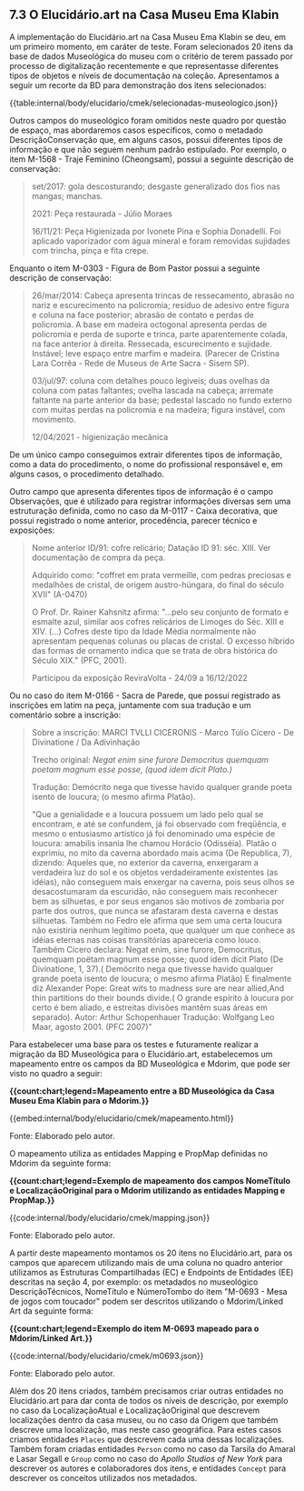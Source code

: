 ## 7.3 O Elucidário.art na Casa Museu Ema Klabin

A implementação do Elucidário.art na Casa Museu Ema Klabin se deu, em um primeiro momento, em caráter de teste. Foram selecionados 20 itens da base de dados Museológica do museu com o critério de terem passado por processo de digitalização recentemente e que representasse diferentes tipos de objetos e níveis de documentação na coleção. Apresentamos a seguir um recorte da BD para demonstração dos itens selecionados:

{{table:internal/body/elucidario/cmek/selecionadas-museologico.json}}

Outros campos do museológico foram omitidos neste quadro por questão de espaço, mas abordaremos casos específicos, como o metadado DescriçãoConservação que, em alguns casos, possui diferentes tipos de informação e que não seguem nenhum padrão estipulado. Por exemplo, o item M-1568 - Traje Feminino (Cheongsam), possui a seguinte descrição de conservação:

> set/2017: gola descosturando; desgaste generalizado dos fios nas mangas; manchas.
>
> 2021: Peça restaurada - Júlio Moraes
>
> 16/11/21: Peça Higienizada por Ivonete Pina e Sophia Donadelli. Foi aplicado vaporizador com água mineral e foram removidas sujidades com trincha, pinça e fita crepe.

Enquanto o item M-0303 - Figura de Bom Pastor possui a seguinte descrição de conservação:

> 26/mar/2014: Cabeça apresenta trincas de ressecamento, abrasão no nariz e escurecimento na policromia; resíduo de adesivo entre figura e coluna na face posterior; abrasão de contato e perdas de policromia. A base em madeira octogonal apresenta perdas de policromia e perda de suporte e trinca, parte aparentemente colada, na face anterior à direita. Ressecada, escurecimento e sujidade. Instável; leve espaço entre marfim e madeira. (Parecer de Cristina Lara Corrêa - Rede de Museus de Arte Sacra - Sisem SP).
>
> 03/jul/97: coluna com detalhes pouco legíveis; duas ovelhas da coluna com patas faltantes; ovelha lascada na cabeça; arremate faltante na parte anterior da base; pedestal lascado no fundo externo com muitas perdas na policromia e na madeira; figura instável, com movimento.
>
> 12/04/2021 - higienização mecânica

De um único campo conseguimos extrair diferentes tipos de informação, como a data do procedimento, o nome do profissional responsável e, em alguns casos, o procedimento detalhado.

Outro campo que apresenta diferentes tipos de informação é o campo Observações, que é utilizado para registrar informações diversas sem uma estruturação definida, como no caso da M-0117 - Caixa decorativa, que possui registrado o nome anterior, procedência, parecer técnico e exposições:

> Nome anterior ID/91: cofre relicário; Datação ID 91: séc. XIII. Ver documentação de compra da peça.
>
> Adquirido como: "coffret em prata vermeille, com pedras preciosas e medalhões de cristal, de origem austro-húngara, do final do século XVII" (A-0470)
>
> O Prof. Dr. Rainer Kahsnitz afirma: "...pelo seu conjunto de formato e esmalte azul, similar aos cofres relicários de Limoges do Séc. XIII e XIV. (...) Cofres deste tipo da Idade Média normalmente não apresentam pequenas colunas ou placas de cristal. O excesso híbrido das formas de ornamento indica que se trata de obra histórica do Século XIX." (PFC, 2001).
>
> Participou da exposição ReviraVolta - 24/09 a 16/12/2022

Ou no caso do item M-0166 - Sacra de Parede, que possui registrado as inscrições em latim na peça, juntamente com sua tradução e um comentário sobre a inscrição:

> Sobre a inscrição:
> MARCI TVLLI CICERONIS - Marco Túlio Cícero - De Divinatione / Da Adivinhação
>
> Trecho original:
> *Negat enim sine furore Democritus quemquam poetam magnum esse posse, (quod idem dicit Plato.)*
>
> Tradução: Demócrito nega que tivesse havido qualquer grande poeta isento de loucura; (o mesmo afirma Platão).
>
> "Que a genialidade e a loucura possuem um lado pelo qual se encontram, e até se confundem, já foi observado com freqüência, e mesmo o entusiasmo artístico já foi denominado uma espécie de loucura: amabilis insania lhe chamou Horácio (Odisséia). Platão o exprimiu, no mito da caverna abordado mais acima (De Republica, 7), dizendo: Aqueles que, no exterior da caverna, enxergaram a verdadeira luz do sol e os objetos verdadeiramente existentes (as idéias), não conseguem mais enxergar na caverna, pois seus olhos se desacostumaram da escuridão, não conseguem mais reconhecer bem as silhuetas, e por seus enganos são motivos de zombaria por parte dos outros, que nunca se afastaram desta caverna e destas silhuetas. Também no Fedro ele afirma que sem uma certa loucura não existiria nenhum legítimo poeta, que qualquer um que conhece as idéias eternas nas coisas transitórias apareceria como louco. Também Cícero declara: Negat enim, sine furore, Democritus, quemquam poëtam magnum esse posse; quod idem dicit Plato (De Divinatione, 1, 37).( Demócrito nega que tivesse havido qualquer grande poeta isento de loucura; o mesmo afirma Platão) E finalmente diz Alexander Pope: Great wits to madness sure are near allied,And thin partitions do their bounds divide.( O grande espírito à loucura por certo é bem aliado, e estreitas divisões mantêm suas áreas em separado). Autor: Arthur Schopenhauer Tradução: Wolfgang Leo Maar, agosto 2001. (PFC 2007)"

Para estabelecer uma base para os testes e futuramente realizar a migração da BD Museológica para o Elucidário.art, estabelecemos um mapeamento entre os campos da BD Museológica e Mdorim, que pode ser visto no quadro a seguir:

**{{count:chart;legend=Mapeamento entre a BD Museológica da Casa Museu Ema Klabin para o Mdorim.}}**

{{embed:internal/body/elucidario/cmek/mapeamento.html}}

Fonte: Elaborado pelo autor.

O mapeamento utiliza as entidades Mapping e PropMap definidas no Mdorim da seguinte forma:

**{{count:chart;legend=Exemplo de mapeamento dos campos NomeTítulo e LocalizaçãoOriginal para o Mdorim utilizando as entidades Mapping e PropMap.}}**

{{code:internal/body/elucidario/cmek/mapping.json}}

Fonte: Elaborado pelo autor.

A partir deste mapeamento montamos os 20 itens no Elucidário.art, para os campos que aparecem utilizando mais de uma coluna no quadro anterior utilizamos as Estruturas Compartilhadas (EC) e Endpoints de Entidades (EE) descritas na seção 4, por exemplo: os metadados no museológico DescriçãoTécnicos, NomeTítulo e NúmeroTombo do item "M-0693 - Mesa de jogos com toucador" podem ser descritos utilizando o Mdorim/Linked Art da seguinte forma:

**{{count:chart;legend=Exemplo do item M-0693 mapeado para o Mdorim/Linked Art.}}**

{{code:internal/body/elucidario/cmek/m0693.json}}

Fonte: Elaborado pelo autor.

Além dos 20 itens criados, também precisamos criar outras entidades no Elucidário.art para dar conta de todos os níveis de descrição, por exemplo no caso da LocalizaçãoAtual e LocalizaçãoOriginal que descrevem localizações dentro da casa museu, ou no caso da Origem que também descreve uma localização, mas neste caso geográfica. Para estes casos criamos entidades `Places` que descrevem cada uma dessas localizações. Também foram criadas entidades `Person` como no caso da Tarsila do Amaral e Lasar Segall e `Group` como no caso do *Apollo Studios of New York* para descrever os autores e colaboradores dos itens, e entidades `Concept` para descrever os conceitos utilizados nos metadados.
